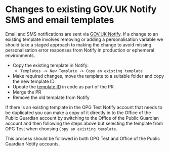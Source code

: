 # Changes to existing GOV.UK Notify SMS and email templates

Email and SMS notifications are sent via [GOV.UK Notify](https://www.notifications.service.gov.uk). If a change to an existing template involves removing or adding a personalisation variable we should take a staged approach to making the change to avoid missing personalisation error responses from Notify in production or ephemeral environments.

- Copy the existing template in Notify:
  - `Templates -> New Template -> Copy an existing template`
- Make required changes, move the template to a suitable folder and copy the new template ID
- Update the [template ID](../../internal/notify/client.go) in code as part of the PR
- Merge the PR
- Remove the old template from Notify

If there is an existing template in the OPG Test Notify account that needs to be duplicated you can make a copy of it directly in to the Office of the Public Guardian account by switching to the Office of the Public Guardian account and then following the steps above but selecting the template from OPG Test when choosing `Copy an existing template`.

This process should be followed in both OPG Test and Office of the Public Guardian Notify accounts.
